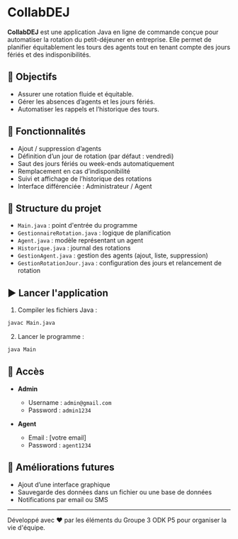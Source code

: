 # CollabDEJ

**CollabDEJ** est une application Java en ligne de commande conçue pour automatiser la rotation du petit-déjeuner en entreprise. Elle permet de planifier équitablement les tours des agents tout en tenant compte des jours fériés et des indisponibilités.

## 🎯 Objectifs

- Assurer une rotation fluide et équitable.
- Gérer les absences d’agents et les jours fériés.
- Automatiser les rappels et l’historique des tours.

## 🔧 Fonctionnalités

- Ajout / suppression d’agents
- Définition d’un jour de rotation (par défaut : vendredi)
- Saut des jours fériés ou week-ends automatiquement
- Remplacement en cas d’indisponibilité
- Suivi et affichage de l’historique des rotations
- Interface différenciée : Administrateur / Agent

## 📁 Structure du projet

- `Main.java` : point d'entrée du programme
- `GestionnaireRotation.java` : logique de planification
- `Agent.java` : modèle représentant un agent
- `Historique.java` : journal des rotations
- `GestionAgent.java` : gestion des agents (ajout, liste, suppression)
- `GestionRotationJour.java` : configuration des jours et relancement de rotation

## ▶️ Lancer l'application

1. Compiler les fichiers Java :
```bash
javac Main.java
```

2. Lancer le programme :
```bash
java Main
```

## 👤 Accès

- **Admin**
  - Username : `admin@gmail.com`
  - Password : `admin1234`

- **Agent**
  - Email : [votre email]
  - Password : `agent1234`

## 🔮 Améliorations futures

- Ajout d’une interface graphique
- Sauvegarde des données dans un fichier ou une base de données
- Notifications par email ou SMS

---

Développé avec ❤️ par les éléments du Groupe 3 ODK P5 pour organiser la vie d'équipe.
